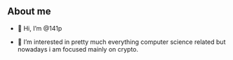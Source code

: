 ## About me
- 👋  Hi, I’m @141p

- 👀  I’m interested in pretty much everything computer science related but nowadays i am focused mainly on crypto.

